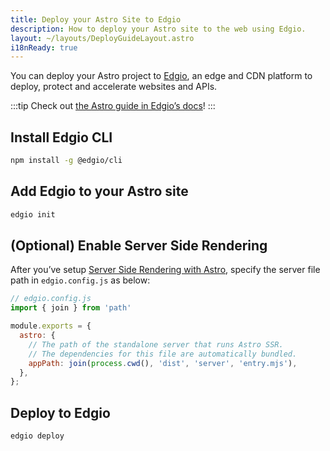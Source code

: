 ```yaml
---
title: Deploy your Astro Site to Edgio
description: How to deploy your Astro site to the web using Edgio.
layout: ~/layouts/DeployGuideLayout.astro
i18nReady: true
---
```


You can deploy your Astro project to [Edgio](https://www.edg.io/), an edge and CDN platform to deploy, protect and accelerate websites and APIs.

:::tip
Check out [the Astro guide in Edgio’s docs](https://docs.edg.io/guides/astro)!
:::

## Install Edgio CLI

```bash
npm install -g @edgio/cli
```

## Add Edgio to your Astro site

```bash
edgio init
```

## (Optional) Enable Server Side Rendering

After you’ve setup [Server Side Rendering with Astro](https://docs.astro.build/en/guides/server-side-rendering/), specify the server file path in `edgio.config.js` as below:

```js ins={2,5-9}
// edgio.config.js
import { join } from 'path'

module.exports = {
  astro: {
    // The path of the standalone server that runs Astro SSR.
    // The dependencies for this file are automatically bundled.
    appPath: join(process.cwd(), 'dist', 'server', 'entry.mjs'),
  },
};
```

## Deploy to Edgio

```bash
edgio deploy
```
